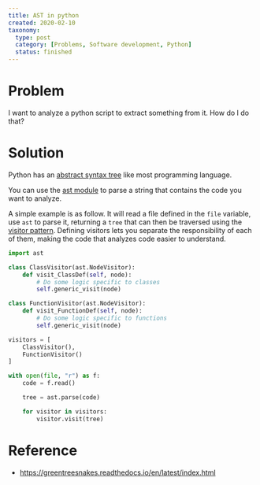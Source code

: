 ```yaml
---
title: AST in python
created: 2020-02-10
taxonomy:
  type: post
  category: [Problems, Software development, Python]
  status: finished
---
```


# Problem
I want to analyze a python script to extract something from it. How do I do that?

# Solution
Python has an [abstract syntax tree](https://en.wikipedia.org/wiki/Abstract_syntax_tree) like most programming language.

You can use the [ast module](https://docs.python.org/3/library/ast.html) to parse a string that contains the code you want to analyze.

A simple example is as follow. It will read a file defined in the `file` variable, use `ast` to parse it, returning a `tree` that can then be traversed using the [visitor pattern](https://refactoring.guru/design-patterns/visitor). Defining visitors lets you separate the responsibility of each of them, making the code that analyzes code easier to understand.

```python
import ast

class ClassVisitor(ast.NodeVisitor):
	def visit_ClassDef(self, node):
		# Do some logic specific to classes
		self.generic_visit(node)

class FunctionVisitor(ast.NodeVisitor):
	def visit_FunctionDef(self, node):
		# Do some logic specific to functions
		self.generic_visit(node)

visitors = [
	ClassVisitor(),
	FunctionVisitor()
]

with open(file, "r") as f:
	code = f.read()

	tree = ast.parse(code)

	for visitor in visitors:
		visitor.visit(tree)
```

# Reference
* https://greentreesnakes.readthedocs.io/en/latest/index.html
